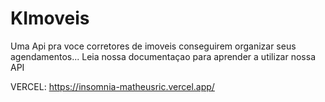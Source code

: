 # KImoveis
Uma Api pra voce corretores de imoveis conseguirem organizar seus agendamentos... Leia nossa documentaçao para aprender a utilizar nossa API

VERCEL: https://insomnia-matheusric.vercel.app/
